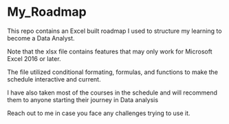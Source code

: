 # My_Roadmap
This repo contains an Excel built roadmap I used to structure my learning to become a Data Analyst.

Note that the xlsx file contains features that may only work for Microsoft Excel 2016 or later.

The file utilized conditional formating, formulas, and functions to make the schedule interactive and current.

I have also taken most of the courses in the schedule and will recommend them to anyone starting their journey in Data analysis

Reach out to me in case you face any challenges trying to use it.

